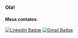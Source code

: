 ### Olá!

<!--
**BrunoMO47/BrunoMO47** is a ✨ _special_ ✨ repository because its `README.md` (this file) appears on your GitHub profile.

Here are some ideas to get you started:

- 🔭 I’m currently working on ...
- 🌱 Atualmente estou desenvolvendo minhas habilidades em SQL
- 👯 I’m looking to collaborate on ...
- 🤔 I’m looking for help with ...
- 💬 Ask me about ...
- 📫 How to reach me: ...
- 😄 Pronouns: ...
- ⚡ Fun fact: ...
-->
#### Meus contatos:

[![Linkedin Badge](https://img.shields.io/badge/linkedin-%230077B5.svg?&style=for-the-badge&logo=linkedin&logoColor=white)](https://www.linkedin.com/in/bruno-massaki-ozaki-3821b0124/)
[![Gmail Badge](https://img.shields.io/badge/linkedin-%230077B5.svg?&style=for-the-badge&logo=linkedin&logoColor=white)](bruno.m.ozaki@gmail.com)

